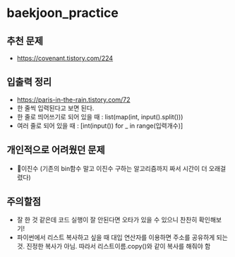 # baekjoon_practice

## 추천 문제
- https://covenant.tistory.com/224

## 입출력 정리
- https://paris-in-the-rain.tistory.com/72
- 한 줄씩 입력된다고 보면 된다.
- 한 줄로 띄어쓰기로 되어 있을 때 : list(map(int, input().split()))
- 여러 줄로 되어 있을 때 : [int(input()) for _ in range(입력개수)]

## 개인적으로 어려웠던 문제
- 🥉이진수 (기존의 bin함수 말고 이진수 구하는 알고리즘까지 짜서 시간이 더 오래걸렸다)

## 주의할점
- 잘 한 것 같은데 코드 실행이 잘 안된다면 오타가 있을 수 있으니 찬찬히 확인해보기!
- 파이썬에서 리스트 복사하고 싶을 때 대입 연산자를 이용하면 주소를 공유하게 되는 것. 진정한 복사가 아님. 따라서 리스트이름.copy()와 같이 복사를 해줘야 함
